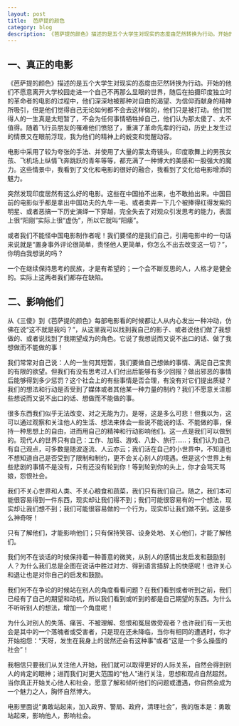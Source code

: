 ```yaml
---
layout: post
title:  芭萨提的颜色
category: blog
description: 《芭萨提的颜色》描述的是五个大学生对现实的态度由茫然转换为行动。开始的他们不愿意离开大学校园走进一个自己不再那么显眼的世界，随后在拍摄印度独立时的革命者的电影的过程中，他们深深地被那种对自由的渴望、为信仰而献身的精神所吸引，但是他们觉得自己无论如何都不会去这样做的，他们只是被打动。他们觉得人的一生真是太短暂了，不会为任何事情牺牲掉自己，他们认为那太傻了、太不值得。随着飞行员朋友的罹难他们愤怒了，重演了革命先辈的行动，历史上发生过的情景又在眼前浮现，我为他们的精神上的蜕变和觉醒动容。
---
```


## 一、真正的电影 ##
《芭萨提的颜色》描述的是五个大学生对现实的态度由茫然转换为行动。开始的他们不愿意离开大学校园走进一个自己不再那么显眼的世界，随后在拍摄印度独立时的革命者的电影的过程中，他们深深地被那种对自由的渴望、为信仰而献身的精神所吸引，但是他们觉得自己无论如何都不会去这样做的，他们只是被打动。他们觉得人的一生真是太短暂了，不会为任何事情牺牲掉自己，他们认为那太傻了、太不值得。随着飞行员朋友的罹难他们愤怒了，重演了革命先辈的行动，历史上发生过的情景又在眼前浮现，我为他们的精神上的蜕变和觉醒动容。

电影中采用了较为夸张的手法、并使用了大量的蒙太奇镜头，印度歌舞上的男孩女孩、飞机场上纵情飞奔跳跃的青年等等，都充满了一种博大的美感和一股强大的魔力。这些情景中，我看到了文化和电影的很好的融合，我看到了文化给电影增添的魅力。

突然发现印度居然有这么好的电影。这些在中国拍不出来，也不敢拍出来。中国目前的电影似乎都是拿出中国功夫的九牛一毛、或者卖弄一下几个被捧得红得发紫的明星、或者恶搞一下历史演绎一下穿越，完全失去了对观众引发思考的能力，表面上很“阳刚”实际上很“虚伪”，所以它就叫“阳痿”。

或者我们不能怪中国电影制作者呢！我们要怪的是我们自己，引用电影中的一句话来说就是“置身事外评论很简单，责怪他人更简单，你怎么不出去改变这一切？”，你明白我想说的吗？

一个在继续保持思考的民族，才是有希望的；一个会不断反思的人，人格才是健全的。实际上这两者我们都存在缺陷。

## 二、影响他们 ##
从《三傻》到《芭萨提的颜色》每部电影看的时候都让人从内心发出一种冲动，仿佛在说“这不就是我吗？”，从这里我可以找到我自己的影子、或者说他们做了我想做的、或者说找到了我期望成为的角色。它说了我想说而又说不出口的话、做了我想做而不能做的事！

我们常常对自己说：人的一生何其短暂，我们要做自己想做的事情、满足自己宝贵的有限的欲望。但我们有没有思考过人们付出后能够有多少回报？做出邪恶的事情后能够得到多少惩罚？这个社会上的有些事情是否合理，有没有对它们提出质疑？我们的想法和行动是否受到了媒体或者其他某一种力量的制约？我们不愿意关注那些想说而又说不出口的话、想做而不能做的事。

很多东西我们似乎无法改变、对之无能为力。是呀，这是多么可悲！但我以为，这可以通过观察和关注他人的生活、想法来体会一些说不能说的话、不能做的事，保持一种思想上的自由，进而用自己的精神和行动影响他们。这一点是我们可以做到的。现代人的世界只有自己：工作、加班、游戏、八卦、旅行……；我们认为自己有自己观点，可多数是随波逐流、人云亦云；我们活在自己的小世界中，不知道也不想知道自己是否受到了限制和制约，更不会关心别人的境遇。但是这个世界上有些悲剧的事情不是没有，只有还没有轮到你！等到轮到你的头上，你才会骂天骂娘，怨恨社会。

我们不关心世界和人类、不关心粮食和蔬菜，我们只有我们自己。随之，我们本可能很容易得到一件东西，现实却让我们得不到；我们可能很容易有的一个想法，现实却让我们想不到；我们可能很容易做的一个行为，现实却让我们做不到。这是多么神奇呀！

只有了解他们，才能影响他们；只有保持笑容、设身处地、关心他们，才能了解他们。

我们何不在谈话的时候保持着一种善意的微笑，从别人的感情出发启发和鼓励别人？为什么我们总是企图在说话中胜过对方、得到语言措辞上的快感呢！也许关心和退让也是对你自己的启发和鼓励。

我们何不在争论的时候站在别人的角度看看问题？在我们看到或者听到之前，我们已经有了自己的期望和动机，所以我们看到或听到的都是自己期望的东西。为什么不听听别人的想法，增加一个角度呢！

为什么对别人的失落、痛苦、不被理解、怨恨和冤屈做旁观者？也许我们有一天也会是其中的一个落魄者或受害者，只是现在还未降临，当你有相同的遭遇时，你才开始抱怨：“天呀，发生在我身上的居然还会有这种事”或者“这是一个多么操蛋的社会”！

我相信只要我们从关注他人开始，我们就可以取得更好的人际关系，自然会得到别人的肯定的眼神；进而我们对更大范围的“他人”进行关注，思想和观点自然超然。当你真正开始关心他人和社会，愿意了解和倾听他们的问题或遭遇，你自然会成为一个魅力之人，胸怀自然博大。

电影里面说“勇敢站起来，加入政界、警局、政府，清理社会”，我的版本是：勇敢站起来，影响他人，影响社会。